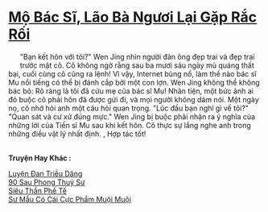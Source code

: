 <a href="https://truyentiki.com/mo-bac-si-lao-ba-nguoi-lai-gap-rac-roi.33617/" title="Mộ Bác Sĩ, Lão Bà Ngươi Lại Gặp Rắc Rối"><h1>Mộ Bác Sĩ, Lão Bà Ngươi Lại Gặp Rắc Rối</h1></a><div style="display:table"><img align="right" style="float: left; padding: 10px;" src="https://truyentiki.com/images/story/200x260/33617.jpg" alt="">"Bạn kết hôn với tôi?" Wen Jing nhìn người đàn ông đẹp trai và đẹp trai trước mặt cô. Cô không ngờ rằng sau ba mươi sáu ngày mù quáng thất bại, cuối cùng cô cũng ra lệnh! Vì vậy, Internet bùng nổ, làm thế nào bác sĩ Mu nổi tiếng có thể bị đánh cắp bởi một con lợn. Wen Jing không thể không bác bỏ: Rõ ràng là tôi đã cứu mẹ của bác sĩ Mu! Nhân tiện, một bức ảnh ai đó buộc cô phải hôn đã được gửi đi, và mọi người không dám nói. Một ngày nọ, cô nhớ hỏi anh một câu hỏi quan trọng. "Lúc đầu bạn nghĩ gì về tôi?" "Quan sát và cư xử đúng mực." Wen Jing bị buộc phải nhận ra ý nghĩa của những lời của Tiến sĩ Mu sau khi kết hôn. Cô thực sự lắng nghe anh trong những điều vật lý nhất định. , Hợp tác tốt!</div><p><br><b>Truyện Hay Khác :</b></p><a href="https://truyentiki.com/luyen-dan-trieu-dang.33616/" alt="Luyện Đan Triều Dâng">Luyện Đan Triều Dâng</a><br/><a href="https://github.com/nownovels/top500/tree/master/truyenhay/33707/" alt="90 Sau Phong Thuỷ Sư">90 Sau Phong Thuỷ Sư</a><br/><a href="https://github.com/nownovels/top500/tree/master/truyenhay/33783/" alt="Siêu Thần Phế Tế">Siêu Thần Phế Tế</a><br/><a href="https://www.wattpad.com/story/227870052-s-mu-c-ci-cc-phm-mui-mui" alt="Sư Mẫu Có Cái Cực Phẩm Muội Muội">Sư Mẫu Có Cái Cực Phẩm Muội Muội</a><br/>
